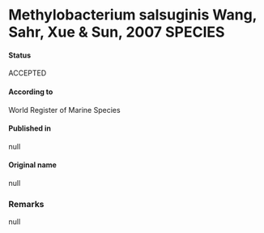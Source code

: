 Methylobacterium salsuginis Wang, Sahr, Xue & Sun, 2007 SPECIES
=======

#### Status
ACCEPTED

#### According to
World Register of Marine Species

#### Published in
null

#### Original name
null

### Remarks
null